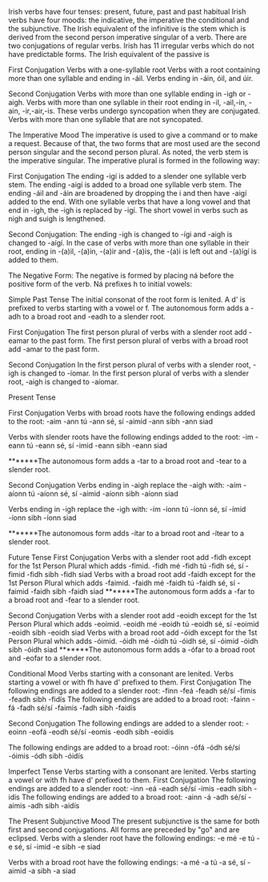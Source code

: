 Irish verbs have four tenses: present, future, past and past habitual
Irish verbs have four moods: the indicative, the imperative the conditional and the subjunctive.
The Irish equivalent of the infinitive is the stem which is derived from the second person imperative singular of a verb.
There are two conjugations of regular verbs.
Irish has 11 irregular verbs which do not have predictable forms.
The Irish equivalent of the passive is 

First Conjugation
Verbs with a one-syllable root
Verbs with a root containing more than one syllable and ending in -áil.
Verbs ending in -áin, óil, and úir.

Second Conjugation
Verbs with more than one syllable ending in -igh or -aigh.
Verbs with more than one syllable in their root ending in -il, -ail,-in, -ain, -ir,-air,-is. These verbs undergo syncopation when they are conjugated.
Verbs with more than one syllable that are not syncopated.


The Imperative Mood
The imperative is used to give a command or to make a request. 
Because of that, the two forms that are most used are the second person singular and the second person plural.
As noted, the verb stem is the imperative singular.
The imperative plural is formed in the following way:

First Conjugation
The ending -igí is added to a slender one syllable verb stem.
The ending -aigí is added to a broad one syllable verb stem.
The ending -áil and -áin are broadened by dropping the i and then have -aigí added to the end.
With one syllable verbs that have a long vowel and that end in -igh, the -igh is replaced by -igí.
The short vowel in verbs such as nigh and suigh is lengthened.

Second Conjugation:
The ending -igh is changed to -ígi and -aigh is changed to -aígí.
In the case of verbs with more than one syllable in their root, ending in -(a)il, -(a)in, -(a)ir and -(a)is, the -(a)i is left out and -(a)ígí is added to them.


The Negative Form:
The negative is formed by placing ná before the positive form of the verb. Ná prefixes h to initial vowels:

Simple Past Tense
The initial consonat of the root form is lenited.
A d' is prefixed to verbs starting with a vowel or f.
The autonomous form adds a -adh to a broad root and -eadh to a slender root.

First Conjugation
The first person plural of verbs with a slender root add -eamar to the past form.
The first person plural of verbs with a broad root add -amar to the past form.

Second Conjugation
In the first person plural of verbs with a slender root, -igh is changed to -íomar.
In the first person plural of verbs with a slender root, -aigh is changed to -aíomar.


Present Tense

First Conjugation
Verbs with broad roots have the following endings added to the root:
-aim
-ann tú
-ann sé, sí
-aimid
-ann sibh
-ann siad

Verbs with slender roots have the following endings added to the root:
-im
-eann tú
-eann sé, sí
-imid
-eann sibh
-eann siad

*******The autonomous form adds a -tar to a broad root and -tear to a slender root.

Second Conjugation
Verbs ending in -aigh replace the -aigh with:
-aím
-aíonn tú
-aíonn  sé, sí
-aímid
-aíonn  sibh
-aíonn  siad

Verbs ending in -igh replace the -igh with:
-ím
-íonn tú
-íonn  sé, sí
-ímid
-íonn  sibh
-íonn  siad
 
*******The autonomous form adds -ítar to a broad root and -ítear to a slender root.

Future Tense
First Conjugation
Verbs with a slender root add -fidh except for the 1st Person Plural which adds -fimid.
-fidh mé
-fidh tú
-fidh sé, sí
-fimid
-fidh sibh
-fidh siad
Verbs with a broad root add -faidh except for the 1st Person Plural which adds -faimid.
-faidh mé
-faidh tú
-faidh sé, sí
-faimid
-faidh sibh
-faidh siad
*******The autonomous form adds a -far to a broad root and -fear to a slender root.

Second Conjugation
Verbs with a slender root add -eoidh except for the 1st Person Plural which adds -eoimid.
-eoidh mé
-eoidh tú
-eoidh sé, sí
-eoimid
-eoidh sibh
-eoidh siad
Verbs with a broad root add -óidh except for the 1st Person Plural which adds -óimid.
-óidh mé
-óidh tú
-óidh sé, sí
-óimid
-óidh sibh
-óidh siad
*******The autonomous form adds a -ófar to a broad root and -eofar to a slender root.

Conditional Mood
Verbs starting with a consonant are lenited.
Verbs starting a vowel or with fh have d' prefixed to them.
First Conjugation
The following endings are added to a slender root:
-finn
-feá
-feadh sé/sí
-fimis
-feadh sibh
-fidís
The following endings are added to a broad root:
-fainn
-fá
-fadh sé/sí
-faimis
-fadh sibh
-faidís

Second Conjugation
The following endings are added to a slender root:
-eoinn
-eofá
-eodh sé/sí
-eomis
-eodh sibh
-eoidís

The following endings are added to a broad root:
-óinn
-ófá
-ódh sé/sí
-óimis
-ódh sibh
-óidís

Imperfect Tense
Verbs starting with a consonant are lenited.
Verbs starting a vowel or with fh have d' prefixed to them.
First Conjugation
The following endings are added to a slender root:
-inn
-eá
-eadh sé/sí
-imis
-eadh sibh
-idís
The following endings are added to a broad root:
-ainn
-á
-adh sé/sí
-aimis
-adh sibh
-aidís

The Present Subjunctive Mood
The present subjunctive is the same for both first and second conjugations.
All forms are preceded by "go" and are eclipsed.
Verbs with a slender root have the following endings:
-e mé
-e tú
-e sé, sí
-imid
-e sibh
-e siad

Verbs with a broad root have the following endings:
-a mé
-a tú
-a sé, sí
-aimid
-a sibh
-a siad
